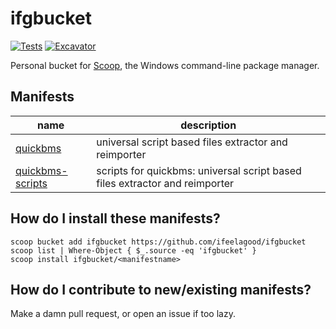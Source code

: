 # ifgbucket

<!-- Uncomment the following line after replacing placeholders -->
[![Tests](https://github.com/ifeelagood/ifgbucket/actions/workflows/ci.yml/badge.svg)](https://github.com/ifeelagood/ifgbucket/actions/workflows/ci.yml) [![Excavator](https://github.com/ifeelagood/ifgbucket/actions/workflows/excavator.yml/badge.svg)](https://github.com/ifeelagood/ifgbucket/actions/workflows/excavator.yml)

Personal bucket for [Scoop](https://scoop.sh), the Windows command-line package manager.

## Manifests


|name|description|
|----|-----------|
|[quickbms](bucket/quickbms.json)|universal script based files extractor and reimporter|
|[quickbms-scripts](bucket/quickbms-scripts.json)|scripts for quickbms: universal script based files extractor and reimporter|


## How do I install these manifests?

```pwsh
scoop bucket add ifgbucket https://github.com/ifeelagood/ifgbucket
scoop list | Where-Object { $_.source -eq 'ifgbucket' }
scoop install ifgbucket/<manifestname>
```

## How do I contribute to new/existing manifests?

Make a damn pull request, or open an issue if too lazy.